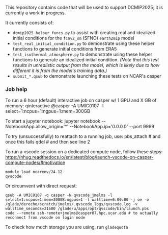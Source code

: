 This repository contains code that will be used to support DCMIP2025; it is currently a work in progress.

It currently consists of:

 * `dcmip2025_helper_funcs.py` to assist with creating real and idealized initial conditions for the `fcnv2_sm` (SFNO) `earth2mip` model
 * `test_real_initial_condition.py` to demonstrate using these helper functions to generate initial conditions from ERA5
 * `test_isothermal_atmosphere.py` to demonstrate using these helper functions to generate an idealized initial condition. *(Note that this test results in unrealistic output from the model, which is likely due to how different it is from the model's training data.)*
 * `submit_*.qsub` to demonstrate launching these tests on NCAR's casper

### Job help

To run a 6 hour (default) interactive job on casper w/ 1 GPU and X GB of memory:
    qinteractive @casper -A UMIC0107 -l select=1:ncpus=1:ngpus=1:mem=300GB

To start a jupyter notebook:
    jupyter notebook --NotebookApp.allow_origin='*' --NotebookApp.ip='0.0.0.0' --port 9999

To try (unsuccessfully) to reattach to a running job, use:
    pbs_attach <job> # and once this fails
    qdel <job> # and then see line 2
    
To run a vscode session on a dedicated compute node, follow these steps: https://nhug.readthedocs.io/en/latest/blog/launch-vscode-on-casper-compute-nodes/#motivation
```
module load ncarenv/24.12
qvscode
```

Or circumvent with direct request: 
```
qsub -A UMIC0107 -q casper -N qvscode_jmelms -l select=1:ncpus=1:mem=300GB:ngpus=1 -l walltime=6:00:00 -j oe -o /glade/derecho/scratch/jmelms/.qvscode_logs/qvscode.log -v walltime_seconds=21600 /glade/u/apps/opt/qvscode/bin/launch.pbs
code --remote ssh-remote+jmelms@casper07.hpc.ucar.edu # to actually reconnect from vscode on login node
```

To check how much storage you are using, run `gladequota`